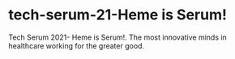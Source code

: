 # tech-serum-21-Heme is Serum!

Tech Serum 2021- Heme is Serum!. The most innovative minds in healthcare working for the greater good.
